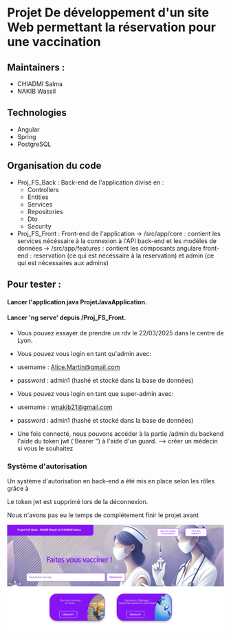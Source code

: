 # Projet De développement d'un site Web permettant la réservation pour une vaccination 

## Maintainers : 
- CHIADMI Salma
- NAKIB Wassil

## Technologies 
- Angular 
- Spring 
- PostgreSQL

## Organisation du code 
- Proj_FS_Back : Back-end de l'application divisé en : 
  - Controllers
  - Entities
  - Services
  - Repositories
  - Dto
  - Security 
- Proj_FS_Front : Front-end de l'application
    -> /src/app/core : contient les services nécéssaire à la connexion à l'API back-end et les modèles de données 
    -> /src/app/features : contient les composants angulare front-end : reservation (ce qui est nécéssaire à la reservation) et admin (ce qui est nécessaires aux admins)

## Pour tester :
#### Lancer l'application java ProjetJavaApplication.
#### Lancer 'ng serve' depuis /Proj_FS_Front.

-  Vous pouvez essayer de prendre un rdv le 22/03/2025 dans le centre de Lyon. 

- Vous pouvez vous login en tant qu'admin avec:
 - username : Alice.Martin@gmail.com
 - password : admin1 (hashé et stocké dans la base de données) 
  

- Vous pouvez vous login en tant que super-admin avec:
 - username : wnakib21@gmail.com
 - password : admin1 (hashé et stocké dans la base de données) 
  
 - Une fois connecté, nous pouvons accéder à la partie /admin du backend l'aide du token jwt ('Bearer <token>") à l'aide d'un guard.
    --> créer un médecin si vous le souhaitez
 
 ### Système d'autorisation
 Un système d'autorisation en back-end a été mis en place selon les rôles grâce à 

 Le token jwt est supprimé lors de la déconnexion.

Nous n'avons pas eu le temps de complètement finir le projet avant 


![Screenshot](/images_readme/FS.png)

